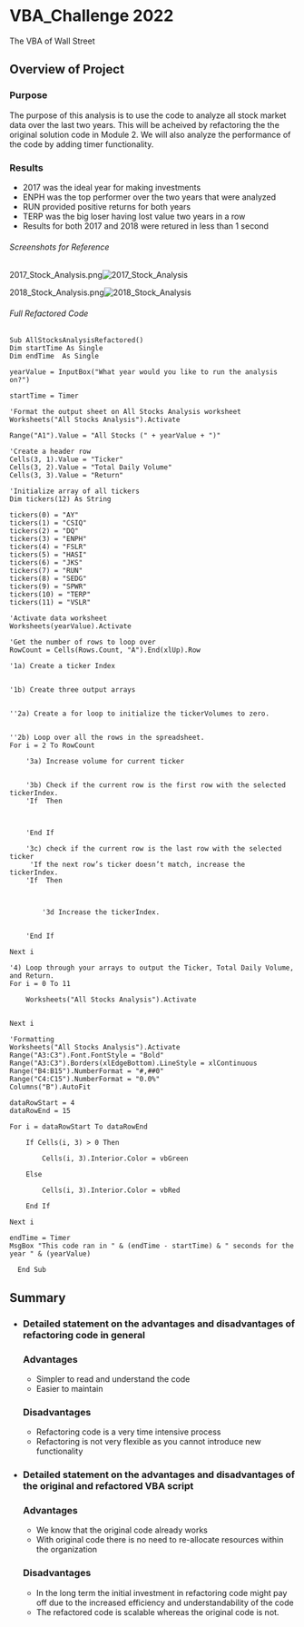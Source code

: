 # VBA_Challenge 2022
The VBA of Wall Street
## Overview of Project

### Purpose
The purpose of this analysis is to use the code to analyze all stock market data over the last two years. This will be acheived by refactoring the the original solution code in Module 2. We will also analyze the performance of the code by adding timer functionality.

### Results

- 2017 was the ideal year for making investments
- ENPH was the top performer over the two years that were analyzed
- RUN provided positive returns for both years
- TERP was the big loser having lost value two years in a row
- Results for both 2017 and 2018 were retured in less than 1 second

###### Screenshots for Reference

2017_Stock_Analysis.png![2017_Stock_Analysis](https://user-images.githubusercontent.com/85522326/125882184-1ab18b05-dd28-471f-909a-c45ff673f889.png)

2018_Stock_Analysis.png![2018_Stock_Analysis](https://user-images.githubusercontent.com/85522326/125882195-3f6b595d-69e6-467b-9a27-3199912b9f60.png)

###### Full Refactored Code

    Sub AllStocksAnalysisRefactored()
    Dim startTime As Single
    Dim endTime  As Single
    
    yearValue = InputBox("What year would you like to run the analysis on?")

    startTime = Timer
    
    'Format the output sheet on All Stocks Analysis worksheet
    Worksheets("All Stocks Analysis").Activate
    
    Range("A1").Value = "All Stocks (" + yearValue + ")"
    
    'Create a header row
    Cells(3, 1).Value = "Ticker"
    Cells(3, 2).Value = "Total Daily Volume"
    Cells(3, 3).Value = "Return"

    'Initialize array of all tickers
    Dim tickers(12) As String
    
    tickers(0) = "AY"
    tickers(1) = "CSIQ"
    tickers(2) = "DQ"
    tickers(3) = "ENPH"
    tickers(4) = "FSLR"
    tickers(5) = "HASI"
    tickers(6) = "JKS"
    tickers(7) = "RUN"
    tickers(8) = "SEDG"
    tickers(9) = "SPWR"
    tickers(10) = "TERP"
    tickers(11) = "VSLR"
    
    'Activate data worksheet
    Worksheets(yearValue).Activate
    
    'Get the number of rows to loop over
    RowCount = Cells(Rows.Count, "A").End(xlUp).Row
    
    '1a) Create a ticker Index
    

    '1b) Create three output arrays   
    
    
    ''2a) Create a for loop to initialize the tickerVolumes to zero. 
    
        
    ''2b) Loop over all the rows in the spreadsheet. 
    For i = 2 To RowCount
    
        '3a) Increase volume for current ticker
        
        
        '3b) Check if the current row is the first row with the selected tickerIndex.
        'If  Then
            
            
            
        'End If
        
        '3c) check if the current row is the last row with the selected ticker
         'If the next row’s ticker doesn’t match, increase the tickerIndex.
        'If  Then
            
            

            '3d Increase the tickerIndex. 
            
            
        'End If
    
    Next i
    
    '4) Loop through your arrays to output the Ticker, Total Daily Volume, and Return.
    For i = 0 To 11
        
        Worksheets("All Stocks Analysis").Activate
        
        
    Next i
    
    'Formatting
    Worksheets("All Stocks Analysis").Activate
    Range("A3:C3").Font.FontStyle = "Bold"
    Range("A3:C3").Borders(xlEdgeBottom).LineStyle = xlContinuous
    Range("B4:B15").NumberFormat = "#,##0"
    Range("C4:C15").NumberFormat = "0.0%"
    Columns("B").AutoFit

    dataRowStart = 4
    dataRowEnd = 15

    For i = dataRowStart To dataRowEnd
        
        If Cells(i, 3) > 0 Then
            
            Cells(i, 3).Interior.Color = vbGreen
            
        Else
        
            Cells(i, 3).Interior.Color = vbRed
            
        End If
        
    Next i
 
    endTime = Timer
    MsgBox "This code ran in " & (endTime - startTime) & " seconds for the year " & (yearValue)
    
      End Sub
   
 





## Summary

- ### Detailed statement on the advantages and disadvantages of refactoring code in general

  ### Advantages
  
  - Simpler to read and understand the code
  - Easier to maintain
  
  ### Disadvantages
  
  - Refactoring code is a very time intensive process 
  - Refactoring is not very flexible as you cannot introduce new functionality
   
- ### Detailed statement on the advantages and disadvantages of the original and refactored VBA script
  
  ### Advantages
  
  - We know that the original code already works
  - With original code there is no need to re-allocate resources within the organization
  
  ### Disadvantages
  
  - In the long term the initial investment in refactoring code might pay off due to the increased efficiency and understandability of the code
  - The refactored code is scalable whereas the original code is not. 
